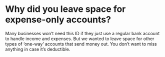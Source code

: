 # Why did you leave space for expense-only accounts?

Many businesses won’t need this ID if they just use a regular bank account to handle income and expenses. But we wanted to leave space for other types of ‘one-way’ accounts that send money out. You don’t want to miss anything in case it’s deductible.

